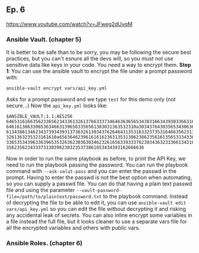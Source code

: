 ## Ep. 6
https://www.youtube.com/watch?v=JFweg2dUvqM

### Ansible Vault. (chapter 5)
It is better to be safe than to be sorry, you may be following the secure best practices, but you can't esnure all the devs will, so you must not use sensitive data like keys in your code. You need a way to encrypt them.
**Step 1**: You can use the ansible vault to encrypt the file under a prompt password with:
```
ansible-vault encrypt vars/api_key.yml
```
Asks for a prompt password and we type `test` for this demo only (not secure...)
Now the `api_key.yml` looks like: 
```
$ANSIBLE_VAULT;1.1;AES256
64653161663562336562343361326137663337346463636565343831663439303366316632386465
6461613863306536346631396563356561383031363532310a303437643035653430636134633034
61343861346234373934393137363261303437626464313531633237353164663562313765326364
3261363235323161610a656364623961616162363135313062386235616135653334336237393632
33653534396336396535326362303630346232616563393337623034363231366134316639396333
3562356234333731303962383235373861653434393162666636
```
Now in order to run the same playbook as before, to print the API Key, we need to run the playbook passing the password. You can run the playbook command with `--ask-valut-pass` and you can enter the passwd in the prompt.
Having to enter the passwd is not the best option when automating, so you can supply a passwd file.
You can do that having a plain text passwd file and using the parameter `--vault-password-file=/path/to/plaintext/password.txt` to the playbook command.
Instead of decrypting the file to be able to edit it, you can use `ansible-vault edit vars/api_key.yml` so you can edit the file without decrypting it and risking any accidental leak of secrets.
You can also inline encrypt some variables in a file instead the full file, but it looks cleaner to use a separate vars file for all the encrypted variables and others with public vars.

### Ansible Roles. (chapter 6)
